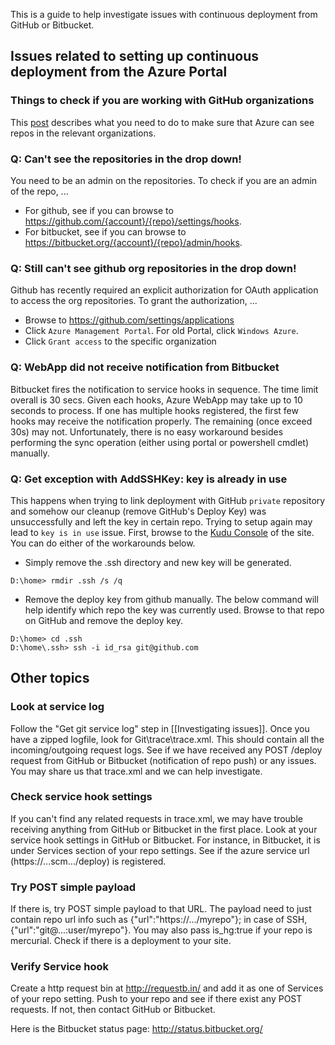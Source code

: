This is a guide to help investigate issues with continuous deployment from GitHub or Bitbucket.

## Issues related to setting up continuous deployment from the Azure Portal

### Things to check if you are working with GitHub organizations

This [post](https://azure.microsoft.com/en-us/blog/using-app-service-web-apps-continuous-deployment-with-github-organizations/) describes what you need to do to make sure that Azure can see repos in the relevant organizations.

### Q: Can't see the repositories in the drop down!

You need to be an admin on the repositories.  To check if you are an admin of the repo, ...
* For github, see if you can browse to https://github.com/{account}/{repo}/settings/hooks.
* For bitbucket, see if you can browse to https://bitbucket.org/{account}/{repo}/admin/hooks.

### Q: Still can't see github org repositories in the drop down!

Github has recently required an explicit authorization for OAuth application to access the org repositories.  To grant the authorization, ...
* Browse to https://github.com/settings/applications
* Click `Azure Management Portal`.   For old Portal, click `Windows Azure`.
* Click `Grant access` to the specific organization

### Q: WebApp did not receive notification from Bitbucket 

Bitbucket fires the notification to service hooks in sequence.   The time limit overall is 30 secs.  Given each hooks, Azure WebApp may take up to 10 seconds to process.  If one has multiple hooks registered, the first few hooks may receive the notification properly.   The remaining (once exceed 30s) may not.   Unfortunately, there is no easy workaround besides performing the sync operation (either using portal or powershell cmdlet) manually.

### Q: Get exception with AddSSHKey: key is already in use

This happens when trying to link deployment with GitHub `private` repository and somehow our cleanup (remove GitHub's Deploy Key) was unsuccessfully and left the key in certain repo.   Trying to setup again may lead to `key is in use` issue.   First, browse to the [Kudu Console](https://github.com/projectkudu/kudu/wiki/Kudu-console) of the site.  You can do either of the workarounds below.   

   - Simply remove the .ssh directory and new key will be generated.
```
D:\home> rmdir .ssh /s /q
```

   - Remove the deploy key from github manually.   The below command will help identify which repo the key was currently used.   Browse to that repo on GitHub and remove the deploy key.

```
D:\home> cd .ssh
D:\home\.ssh> ssh -i id_rsa git@github.com
```

## Other topics

### Look at service log  

Follow the "Get git service log" step in [[Investigating issues]].   Once you have a zipped logfile, look for Git\trace\trace.xml.  This should contain all the incoming/outgoing request logs.  See if we have received any POST /deploy request from GitHub or Bitbucket (notification of repo push) or any issues.   You may share us that trace.xml and we can help investigate.    

### Check service hook settings

If you can't find any related requests in trace.xml, we may have trouble receiving anything from GitHub or Bitbucket in the first place.  Look at your service hook settings in GitHub or Bitbucket.  For instance, in Bitbucket, it is under Services section of your repo settings. See if the azure service url (https://...scm.../deploy) is registered.

### Try POST simple payload

If there is, try POST simple payload to that URL.   The payload need to just contain repo url info such as {"url":"https://.../myrepo"}; in case of SSH, {"url":"git@...:user/myrepo"}.   You may also pass is_hg:true if your repo is mercurial.  Check if there is a deployment to your site.

### Verify Service hook

Create a http request bin at http://requestb.in/ and add it as one of Services of your repo setting.  Push to your repo and see if there exist any POST requests.  If not, then contact GitHub or Bitbucket.

Here is the Bitbucket status page: http://status.bitbucket.org/